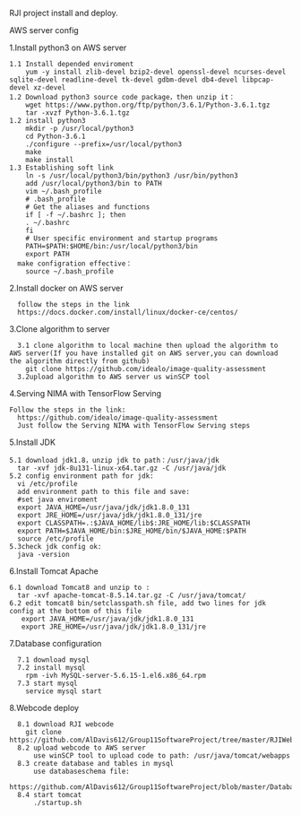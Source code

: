 RJI project install and deploy.

AWS server config

  1.Install python3 on AWS server
  
    1.1 Install depended enviroment
        yum -y install zlib-devel bzip2-devel openssl-devel ncurses-devel sqlite-devel readline-devel tk-devel gdbm-devel db4-devel libpcap-devel xz-devel
    1.2 Download python3 source code package，then unzip it：
        wget https://www.python.org/ftp/python/3.6.1/Python-3.6.1.tgz
        tar -xvzf Python-3.6.1.tgz
    1.2 install python3
        mkdir -p /usr/local/python3
        cd Python-3.6.1
        ./configure --prefix=/usr/local/python3
        make
        make install
    1.3 Establishing soft link
        ln -s /usr/local/python3/bin/python3 /usr/bin/python3
        add /usr/local/python3/bin to PATH
        vim ~/.bash_profile
        # .bash_profile
        # Get the aliases and functions
        if [ -f ~/.bashrc ]; then
        . ~/.bashrc
        fi
        # User specific environment and startup programs
        PATH=$PATH:$HOME/bin:/usr/local/python3/bin
        export PATH
      make configration effective：
        source ~/.bash_profile
  2.Install docker on AWS server
  
      follow the steps in the link
      https://docs.docker.com/install/linux/docker-ce/centos/
  3.Clone algorithm to server
  
      3.1 clone algorithm to local machine then upload the algorithm to AWS server(If you have installed git on AWS server,you can download the algorithm directly from github)
        git clone https://github.com/idealo/image-quality-assessment
      3.2upload algorithm to AWS server us winSCP tool
  4.Serving NIMA with TensorFlow Serving
  
    Follow the steps in the link:
      https://github.com/idealo/image-quality-assessment
      Just follow the Serving NIMA with TensorFlow Serving steps

  5.Install JDK
  
    5.1 download jdk1.8，unzip jdk to path：/usr/java/jdk
      tar -xvf jdk-8u131-linux-x64.tar.gz -C /usr/java/jdk
    5.2 config environment path for jdk:
      vi /etc/profile
      add environment path to this file and save:
      #set java enviroment
      export JAVA_HOME=/usr/java/jdk/jdk1.8.0_131
      export JRE_HOME=/usr/java/jdk/jdk1.8.0_131/jre
      export CLASSPATH=.:$JAVA_HOME/lib$:JRE_HOME/lib:$CLASSPATH
      export PATH=$JAVA_HOME/bin:$JRE_HOME/bin/$JAVA_HOME:$PATH
      source /etc/profile
    5.3check jdk config ok:
      java -version
  6.Install Tomcat Apache
  
    6.1 download Tomcat8 and unzip to :
      tar -xvf apache-tomcat-8.5.14.tar.gz -C /usr/java/tomcat/
    6.2 edit tomcat8 bin/setclasspath.sh file, add two lines for jdk config at the bottom of this file
       export JAVA_HOME=/usr/java/jdk/jdk1.8.0_131
       export JRE_HOME=/usr/java/jdk/jdk1.8.0_131/jre
  7.Database configuration
  
      7.1 download mysql 
      7.2 install mysql
        rpm -ivh MySQL-server-5.6.15-1.el6.x86_64.rpm
      7.3 start mysql
        service mysql start
  8.Webcode deploy
  
      8.1 download RJI webcode
        git clone https://github.com/AlDavis612/Group11SoftwareProject/tree/master/RJIWebCode
      8.2 upload webcode to AWS server
          use winSCP tool to upload code to path: /usr/java/tomcat/webapps
      8.3 create database and tables in mysql
          use databaseschema file:
          https://github.com/AlDavis612/Group11SoftwareProject/blob/master/DatabaseSchema/DatabaseCode.sql
      8.4 start tomcat
          ./startup.sh

